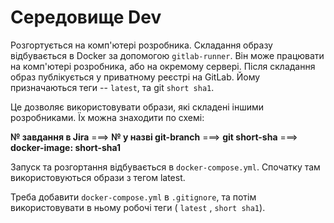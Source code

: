 # Середовище Dev

Розгортується на комп'ютері розробника. Складання образу відбувається в Docker за допомогою `gitlab-runner`. Він може
працювати на комп'ютері розробника, або на окремому сервері. Після складання образ публікується у приватному реєстрі на
GitLab. Йому призначаються теги -- `latest`, та git `short sha1`.

Це дозволяє використовувати образи, які складені іншими розробниками. Їх можна знаходити по схемі:

**№ завдання в Jira** ===> **№ у назві git-branch** ===> **git short-sha** ===> **docker-image: short-sha1**

Запуск та розгортання відбувається в `docker-compose.yml`. Спочатку там використовуються образи з тегом latest.

Треба добавити  `docker-compose.yml` в `.gitignore`, та потім використовувати в ньому робочі теги ( `latest` , `short sha1`).
